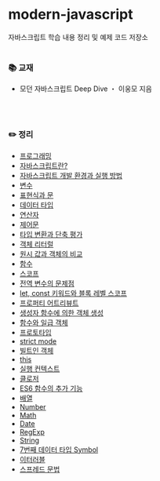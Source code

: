 # modern-javascript
자바스크립트 학습 내용 정리 및 예제 코드 저장소
<br>
<br>

### 📚 교재
- 모던 자바스크립트 Deep Dive ・ 이웅모 지음
<br>
<br>

### ✏️ 정리  
- [프로그래밍](https://ssena.notion.site/01-57a827c9adfe4f2d8b49ab4115bf9410)<br>
- [자바스크립트란?](https://ssena.notion.site/02-27a88d3f74f44f1ca149b4db7fa62ab7)<br>
- [자바스크립트 개발 환경과 실행 방법](https://ssena.notion.site/03-9637a5ba25314087a9e08deec3be7798)<br>
- [변수](https://ssena.notion.site/04-ac063fd83e804582818fd44b7b75d72e)<br>
- [표현식과 문](https://ssena.notion.site/05-c3f4edd4354a4002a597d8444711615e)<br>
- [데이터 타입](https://ssena.notion.site/06-d63c99a2203c47619bbd6bf095aa930a)<br>
- [연산자](https://ssena.notion.site/07-b8c493fff648454bb17d4082fa16171d)<br>
- [제어문](https://ssena.notion.site/08-715cb30808e54cf3b89a666db143a0a5)<br>
- [타입 변환과 단축 평가](https://ssena.notion.site/09-ef46c2e45ef944a98d8ba8fbf33a4464)<br>
- [객체 리터럴](https://ssena.notion.site/10-13ef3bcc9280466782ec57472bf276b1)<br>
- [원시 값과 객체의 비교](https://ssena.notion.site/11-45a6b8808b924867a98b173140b85c32)<br>
- [함수](https://ssena.notion.site/12-a9ed8aabb0284e528db2aacdde18d63b)<br>
- [스코프](https://ssena.notion.site/13-6203a071b81f4fc8b3219eb88caa587c)<br>
- [전역 변수의 문제점](https://ssena.notion.site/14-4681ee968a034db88b6e84ec1c35dead)<br>
- [let, const 키워드와 블록 레벨 스코프](https://ssena.notion.site/15-let-const-3433b78591d544a787461b05da28b6ab)<br>
- [프로퍼티 어트리뷰트](https://ssena.notion.site/16-1c29695b0e1848e7a4288af3a01ad3d2)<br>
- [생성자 함수에 의한 객체 생성](https://ssena.notion.site/17-3378b9d3969c4597a4f53b2d8ef8dcde)<br>
- [함수와 일급 객체](https://ssena.notion.site/18-82556bcb9c58474482cda37a77b37707)<br>
- [프로토타입](https://ssena.notion.site/19-b26b4bfa686041499f3101f73facccb9)<br>
- [strict mode](https://ssena.notion.site/20-strict-mode-a9de647fbb764efd94ca2e449a39f4a4)<br>
- [빌트인 객체](https://ssena.notion.site/21-bfe6089f5d35472da3289037a2a03f1e)<br>
- [this](https://ssena.notion.site/22-this-daa78b914e0543bab8d3e0a8abffe57a)<br>
- [실행 컨텍스트](https://ssena.notion.site/23-b797df793aa64a28a34113368d48a6f8)<br>
- [클로저](https://ssena.notion.site/24-3f5281ba0a9248b599cafe100d8a5940)<br>
- [ES6 함수의 추가 기능](https://ssena.notion.site/26-ES6-b8bd8efa03c84934a426b809398bc6d3?pvs=4)<br>
- [배열](https://ssena.notion.site/27-4792af014687460baf962b7c805fd248?pvs=4)<br>
- [Number](https://ssena.notion.site/28-Number-d0c72eddb30445909dfddf7b0ed655b3?pvs=4)<br>
- [Math](https://ssena.notion.site/29-Math-0c24e50f56094ce191651804bfd0df75?pvs=4)<br>
- [Date](https://ssena.notion.site/30-Date-3c4de19b3ec14fc89aee94160765642e?pvs=4)<br>
- [RegExp](https://ssena.notion.site/31-RegExp-0486cd18a9b749d6a39ee62fcb2d2ad0?pvs=4)<br>
- [String](https://ssena.notion.site/32-String-2c19c2fa4d554a5a900f35dd95ca8868?pvs=4)<br>
- [7번째 데이터 타입 Symbol](https://ssena.notion.site/33-7-Symbol-e9bfd8440db6417a9675231d3f9a799a?pvs=4)<br>
- [이터러블](https://ssena.notion.site/22-this-daa78b914e0543bab8d3e0a8abffe57a?pvs=4)<br>
- [스프레드 문법](https://ssena.notion.site/35-4c9abf619cac4677b345b344b82b2865?pvs=4)<br>